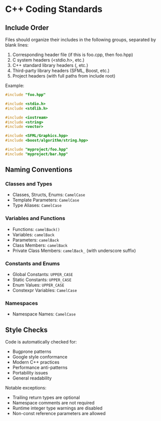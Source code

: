# C++ Coding Standards

## Include Order
Files should organize their includes in the following groups, separated by blank lines:

1. Corresponding header file (if this is foo.cpp, then foo.hpp)
2. C system headers (<stdio.h>, etc.)
3. C++ standard library headers (<iostream>, etc.)
4. Third-party library headers (SFML, Boost, etc.)
5. Project headers (with full paths from include root)

Example:
```cpp
#include "foo.hpp"

#include <stdio.h>
#include <stdlib.h>

#include <iostream>
#include <string>
#include <vector>

#include <SFML/Graphics.hpp>
#include <boost/algorithm/string.hpp>

#include "myproject/foo.hpp"
#include "myproject/bar.hpp"
```

## Naming Conventions

### Classes and Types
- Classes, Structs, Enums: `CamelCase`
- Template Parameters: `CamelCase`
- Type Aliases: `CamelCase`

### Variables and Functions
- Functions: `camelBack()`
- Variables: `camelBack`
- Parameters: `camelBack`
- Class Members: `camelBack`
- Private Class Members: `camelBack_` (with underscore suffix)

### Constants and Enums
- Global Constants: `UPPER_CASE`
- Static Constants: `UPPER_CASE`
- Enum Values: `UPPER_CASE`
- Constexpr Variables: `CamelCase`

### Namespaces
- Namespace Names: `CamelCase`

## Style Checks
Code is automatically checked for:
- Bugprone patterns
- Google style conformance
- Modern C++ practices
- Performance anti-patterns
- Portability issues
- General readability

Notable exceptions:
- Trailing return types are optional
- Namespace comments are not required
- Runtime integer type warnings are disabled
- Non-const reference parameters are allowed